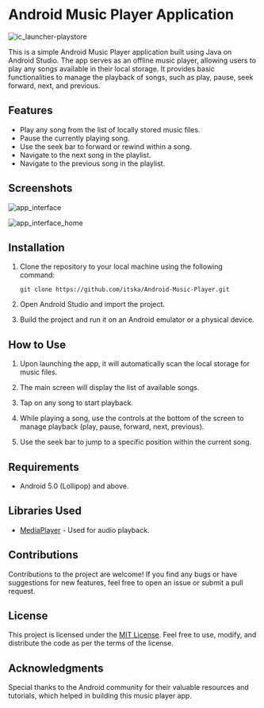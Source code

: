 # Android Music Player Application

![ic_launcher-playstore](https://github.com/itska/Android-Music-player/assets/72070242/c5f39f31-d1f7-45c5-944c-a648fbf9a42d)


This is a simple Android Music Player application built using Java on Android Studio. The app serves as an offline music player, allowing users to play any songs available in their local storage. It provides basic functionalities to manage the playback of songs, such as play, pause, seek forward, next, and previous.

## Features

- Play any song from the list of locally stored music files.
- Pause the currently playing song.
- Use the seek bar to forward or rewind within a song.
- Navigate to the next song in the playlist.
- Navigate to the previous song in the playlist.

## Screenshots

![app_interface](https://github.com/itska/Android-Music-player/assets/72070242/02ee0d6b-a778-4d40-9002-acdb2b1d6a19)

![app_interface_home](https://github.com/itska/Android-Music-player/assets/72070242/81c406c2-2647-4b1a-b1c8-34251e7b990f)


## Installation

1. Clone the repository to your local machine using the following command:
   ```
   git clone https://github.com/itska/Android-Music-Player.git
   ```

2. Open Android Studio and import the project.

3. Build the project and run it on an Android emulator or a physical device.

## How to Use

1. Upon launching the app, it will automatically scan the local storage for music files.

2. The main screen will display the list of available songs.

3. Tap on any song to start playback.

4. While playing a song, use the controls at the bottom of the screen to manage playback (play, pause, forward, next, previous).

5. Use the seek bar to jump to a specific position within the current song.

## Requirements

- Android 5.0 (Lollipop) and above.

## Libraries Used

- [MediaPlayer](https://developer.android.com/reference/android/media/MediaPlayer) - Used for audio playback.

## Contributions

Contributions to the project are welcome! If you find any bugs or have suggestions for new features, feel free to open an issue or submit a pull request.

## License

This project is licensed under the [MIT License](LICENSE). Feel free to use, modify, and distribute the code as per the terms of the license.

## Acknowledgments

Special thanks to the Android community for their valuable resources and tutorials, which helped in building this music player app.

